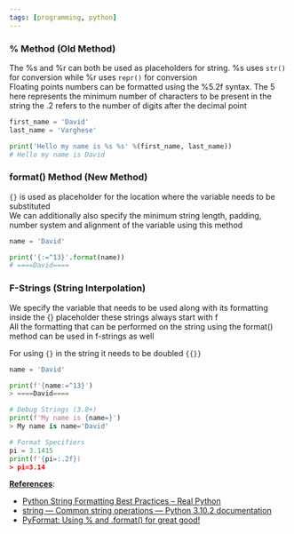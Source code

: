 ```yaml
---
tags: [programming, python]
---
```


### % Method (Old Method)

The %s and %r can both be used as placeholders for string. %s uses `str()` for conversion while %r uses `repr()` for conversion  
Floating points numbers can be formatted using the %5.2f syntax. The 5 here represents the minimum number of characters to be present in the string the .2 refers to the number of digits after the decimal point

````python
first_name = 'David'
last_name = 'Varghese'

print('Hello my name is %s %s' %(first_name, last_name))
# Hello my name is David
````

### format() Method (New Method)

`{}` is used as placeholder for the location where the variable needs to be substituted  
We can additionally also specify the minimum string length, padding, number system and alignment of the variable using this method

````python
name = 'David'

print('{:=^13}'.format(name)) 
# ====David====
````

### F-Strings (String Interpolation)

We specify the variable that needs to be used along with its formatting inside the {} placeholder these strings always start with f  
All the formatting that can be performed on the string using the format() method can be used in f-strings as well

For using `{}` in the string it needs to be doubled `{{}}`

````python
name = 'David'

print(f'{name:=^13}')
> ====David====

# Debug Strings (3.8+)
print(f'My name is {name=}')
> My name is name='David'

# Format Specifiers
pi = 3.1415
print(f'{pi=:.2f})
> pi=3.14
````

**<u>References</u>**:

* [Python String Formatting Best Practices – Real Python](https://realpython.com/python-string-formatting/)
* [string — Common string operations — Python 3.10.2 documentation](https://docs.python.org/3/library/string.html#string-formatting)
* [PyFormat: Using % and .format() for great good!](https://pyformat.info/)
